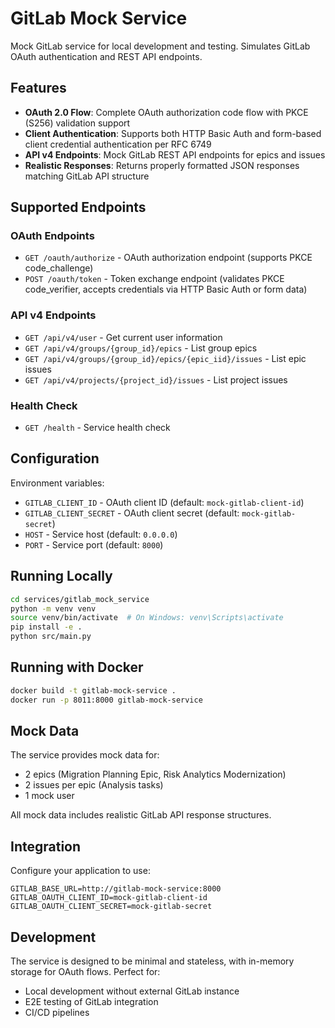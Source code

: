 # GitLab Mock Service

Mock GitLab service for local development and testing. Simulates GitLab OAuth authentication and REST API endpoints.

## Features

- **OAuth 2.0 Flow**: Complete OAuth authorization code flow with PKCE (S256) validation support
- **Client Authentication**: Supports both HTTP Basic Auth and form-based client credential authentication per RFC 6749
- **API v4 Endpoints**: Mock GitLab REST API endpoints for epics and issues
- **Realistic Responses**: Returns properly formatted JSON responses matching GitLab API structure

## Supported Endpoints

### OAuth Endpoints

- `GET /oauth/authorize` - OAuth authorization endpoint (supports PKCE code_challenge)
- `POST /oauth/token` - Token exchange endpoint (validates PKCE code_verifier, accepts credentials via HTTP Basic Auth or form data)

### API v4 Endpoints

- `GET /api/v4/user` - Get current user information
- `GET /api/v4/groups/{group_id}/epics` - List group epics
- `GET /api/v4/groups/{group_id}/epics/{epic_iid}/issues` - List epic issues
- `GET /api/v4/projects/{project_id}/issues` - List project issues

### Health Check

- `GET /health` - Service health check

## Configuration

Environment variables:

- `GITLAB_CLIENT_ID` - OAuth client ID (default: `mock-gitlab-client-id`)
- `GITLAB_CLIENT_SECRET` - OAuth client secret (default: `mock-gitlab-secret`)
- `HOST` - Service host (default: `0.0.0.0`)
- `PORT` - Service port (default: `8000`)

## Running Locally

```bash
cd services/gitlab_mock_service
python -m venv venv
source venv/bin/activate  # On Windows: venv\Scripts\activate
pip install -e .
python src/main.py
```

## Running with Docker

```bash
docker build -t gitlab-mock-service .
docker run -p 8011:8000 gitlab-mock-service
```

## Mock Data

The service provides mock data for:

- 2 epics (Migration Planning Epic, Risk Analytics Modernization)
- 2 issues per epic (Analysis tasks)
- 1 mock user

All mock data includes realistic GitLab API response structures.

## Integration

Configure your application to use:

```
GITLAB_BASE_URL=http://gitlab-mock-service:8000
GITLAB_OAUTH_CLIENT_ID=mock-gitlab-client-id
GITLAB_OAUTH_CLIENT_SECRET=mock-gitlab-secret
```

## Development

The service is designed to be minimal and stateless, with in-memory storage for OAuth flows. Perfect for:

- Local development without external GitLab instance
- E2E testing of GitLab integration
- CI/CD pipelines

